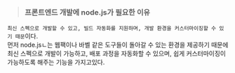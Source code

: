 > ### **프론트엔드 개발에 node.js가 필요한 이유**

`최신 스펙으로 개발할 수 있고, 빌드 자동화를 지원하며, 개발 환경을 커스터마이징할 수 있기 때문`이다.
<br>
먼저 node.jsㄴ는 웹팩이나 바벨 같은 도구들이 돌아갈 수 있는 환경을 제공하기 때문에 최신 스펙으로 개발이 가능하고, 배포 과정을 자동화할 수 있으며, 쉽게 커스터마이징이 가능하도록 해주는 기능을 가지고있다.
